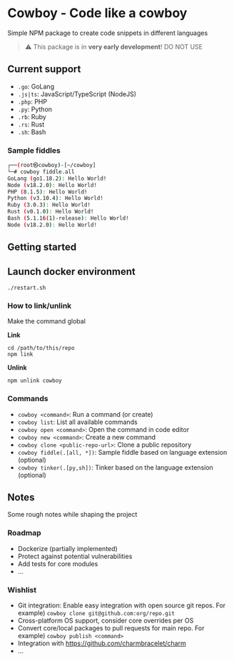 # Cowboy - Code like a cowboy
Simple NPM package to create code snippets in different languages

> :warning: This package is in **very early development**! DO NOT USE

## Current support
- `.go`: GoLang
- `.js|ts`: JavaScript/TypeScript (NodeJS)
- `.php`: PHP
- `.py`: Python
- `.rb`: Ruby
- `.rs`: Rust
- `.sh`: Bash

### Sample fiddles
```sh
┌──(root㉿cowboy)-[~/cowboy]
└─# cowboy fiddle.all
GoLang (go1.18.2): Hello World!
Node (v18.2.0): Hello World!
PHP (8.1.5): Hello World!
Python (v3.10.4): Hello World!
Ruby (3.0.3): Hello World!
Rust (v0.1.0): Hello World!
Bash (5.1.16(1)-release): Hello World!
Node (v18.2.0): Hello World!
```

## Getting started

## Launch docker environment
```
./restart.sh
```

### How to link/unlink
Make the command global

**Link**
```
cd /path/to/this/repo
npm link
```

**Unlink**
```
npm unlink cowboy
```

### Commands
- `cowboy <command>`: Run a command (or create)
- `cowboy list`: List all available commands
- `cowboy open <command>`: Open the command in code editor
- `cowboy new <command>`: Create a new command
- `cowboy clone <public-repo-url>`: Clone a public repository
- `cowboy fiddle(.[all, *])`: Sample fiddle based on language extension (optional)
- `cowboy tinker(.[py,sh])`: Tinker based on the language extension (optional)

## Notes
Some rough notes while shaping the project

### Roadmap
- Dockerize (partially implemented)
- Protect against potential vulnerabilities
- Add tests for core modules
- ...

### Wishlist
- Git integration: Enable easy integration with open source git repos. For example) `cowboy clone git@github.com:org/repo.git`
- Cross-platform OS support, consider core overrides per OS
- Convert core/local packages to pull requests for main repo. For example) `cowboy publish <command>`
- Integration with https://github.com/charmbracelet/charm
- ...
